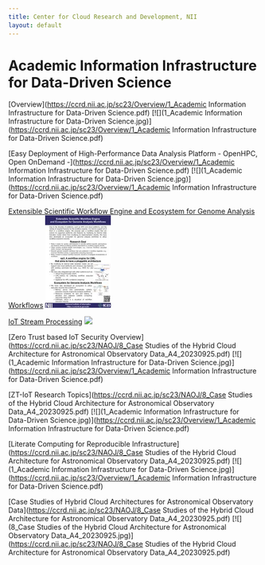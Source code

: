 ```yaml
---
title: Center for Cloud Research and Development, NII
layout: default
---
```

# Academic Information Infrastructure for Data-Driven Science

[Overview](https://ccrd.nii.ac.jp/sc23/Overview/1_Academic Information Infrastructure for Data-Driven Science.pdf)
[![](1_Academic Information Infrastructure for Data-Driven Science.jpg)](https://ccrd.nii.ac.jp/sc23/Overview/1_Academic Information Infrastructure for Data-Driven Science.pdf)

[Easy Deployment of High-Performance Data Analysis Platform  - OpenHPC, Open OnDemand -](https://ccrd.nii.ac.jp/sc23/Overview/1_Academic Information Infrastructure for Data-Driven Science.pdf)
[![](1_Academic Information Infrastructure for Data-Driven Science.jpg)](https://ccrd.nii.ac.jp/sc23/Overview/1_Academic Information Infrastructure for Data-Driven Science.pdf)

[Extensible Scientific Workflow Engine and Ecosystem for Genome Analysis Workflows](https://ccrd.nii.ac.jp/sc23/ep3/3_SC23_ep3-a4.pdf)
[![](3_SC23_ep3-a4.jpg)](https://ccrd.nii.ac.jp/sc23/ep3/3_SC23_ep3-a4.pdf)

[IoT Stream Processing](https://ccrd.nii.ac.jp/sc23/SINETStream/4_SC23_SINETStream-A4.pdf)
[![](https://ccrd.nii.ac.jp/sc23/SINETStream/4_SC23_SINETStream-A4.jpg)](https://ccrd.nii.ac.jp/sc23/SINETStream/4_SC23_SINETStream-A4.pdf)

[Zero Trust based IoT Security Overview](https://ccrd.nii.ac.jp/sc23/NAOJ/8_Case Studies of the Hybrid Cloud Architecture for Astronomical Observatory Data_A4_20230925.pdf)
[![](1_Academic Information Infrastructure for Data-Driven Science.jpg)](https://ccrd.nii.ac.jp/sc23/Overview/1_Academic Information Infrastructure for Data-Driven Science.pdf)

[ZT-IoT Research Topics](https://ccrd.nii.ac.jp/sc23/NAOJ/8_Case Studies of the Hybrid Cloud Architecture for Astronomical Observatory Data_A4_20230925.pdf)
[![](1_Academic Information Infrastructure for Data-Driven Science.jpg)](https://ccrd.nii.ac.jp/sc23/Overview/1_Academic Information Infrastructure for Data-Driven Science.pdf)

[Literate Computing for Reproducible Infrastructure](https://ccrd.nii.ac.jp/sc23/NAOJ/8_Case Studies of the Hybrid Cloud Architecture for Astronomical Observatory Data_A4_20230925.pdf)
[![](1_Academic Information Infrastructure for Data-Driven Science.jpg)](https://ccrd.nii.ac.jp/sc23/Overview/1_Academic Information Infrastructure for Data-Driven Science.pdf)

[Case Studies of Hybrid Cloud Architectures for Astronomical Observatory Data](https://ccrd.nii.ac.jp/sc23/NAOJ/8_Case Studies of the Hybrid Cloud Architecture for Astronomical Observatory Data_A4_20230925.pdf)
[![](8_Case Studies of the Hybrid Cloud Architecture for Astronomical Observatory Data_A4_20230925.jpg)](https://ccrd.nii.ac.jp/sc23/NAOJ/8_Case Studies of the Hybrid Cloud Architecture for Astronomical Observatory Data_A4_20230925.pdf)
